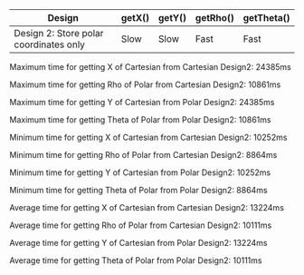 | Design | getX() | getY() | getRho()| getTheta()|
| --- | --- | --- |--- | --- | 
| Design 2: Store polar coordinates only | Slow | Slow | Fast | Fast|


Maximum time for getting X of Cartesian from Cartesian Design2: 24385ms

Maximum time for getting Rho of Polar from Cartesian Design2: 10861ms

Maximum time for getting Y of Cartesian from Polar Design2: 24385ms

Maximum time for getting Theta of Polar from Polar Design2: 10861ms

Minimum time for getting X of Cartesian from Cartesian Design2: 10252ms

Minimum time for getting Rho of Polar from Cartesian Design2: 8864ms

Minimum time for getting Y of Cartesian from Polar Design2: 10252ms

Minimum time for getting Theta of Polar from Polar Design2: 8864ms

Average time for getting X of Cartesian from Cartesian Design2: 13224ms

Average time for getting Rho of Polar from Cartesian Design2: 10111ms

Average time for getting Y of Cartesian from Polar Design2: 13224ms

Average time for getting Theta of Polar from Polar Design2: 10111ms
